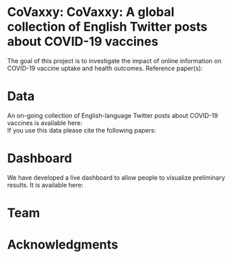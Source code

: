 # CoVaxxy: CoVaxxy: A global collection of English Twitter posts about COVID-19 vaccines #

The goal of this project is to investigate the impact of online information on COVID-19 vaccine uptake and health outcomes.
Reference paper(s): 

# Data
An on-going collection of English-language Twitter posts about COVID-19 vaccines is available here: <br>
If you use this data please cite the following papers: 

# Dashboard
We have developed a live dashboard to allow people to visualize preliminary results. It is available here: 

# Team

# Acknowledgments
